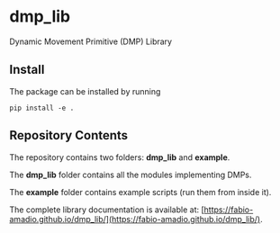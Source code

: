 # dmp_lib
Dynamic Movement Primitive (DMP) Library

## Install ##

The package can be installed by running

```
pip install -e .
```

## Repository Contents ##

The repository contains two folders: __dmp_lib__ and __example__.

The __dmp_lib__ folder contains all the modules implementing DMPs.

The __example__ folder contains example scripts (run them from inside it).

The complete library documentation is available at: [https://fabio-amadio.github.io/dmp_lib/](https://fabio-amadio.github.io/dmp_lib/).
